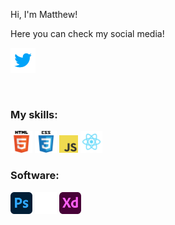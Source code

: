 Hi, I'm Matthew!

<p> Here you can check my social media! </p>
<div style="display:flex; align-items:center;">
<img src="https://raw.githubusercontent.com/github/explore/80688e429a7d4ef2fca1e82350fe8e3517d3494d/topics/twitter/twitter.png"  width="40" height="40">
</div>
<br />
<br />


<h3> My skills: </h3>
<div>
<img src="https://raw.githubusercontent.com/github/explore/80688e429a7d4ef2fca1e82350fe8e3517d3494d/topics/html/html.png"  width="35" height="35">
<img src="https://raw.githubusercontent.com/github/explore/80688e429a7d4ef2fca1e82350fe8e3517d3494d/topics/css/css.png"   width="35" height="35">
<img src="https://raw.githubusercontent.com/github/explore/80688e429a7d4ef2fca1e82350fe8e3517d3494d/topics/javascript/javascript.png"  width="30" height="28">
<img src="https://raw.githubusercontent.com/github/explore/80688e429a7d4ef2fca1e82350fe8e3517d3494d/topics/react/react.png"   width="35" height="35">

<h3> Software: </h3>
<div>
<img src="https://raw.githubusercontent.com/Aakarsh-B/trying-repos/master/photoshop.png" width="35" height="35">
    <img src="https://raw.githubusercontent.com/Aakarsh-B/trying-repos/master/github.svg"   width="35" height="35">
<img src="https://raw.githubusercontent.com/Aakarsh-B/trying-repos/master/adobexd.png"  width="35" height="35">

</div>


</div>
